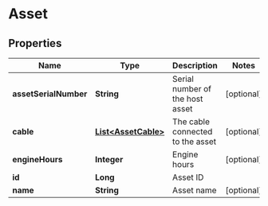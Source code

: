 
# Asset

## Properties
Name | Type | Description | Notes
------------ | ------------- | ------------- | -------------
**assetSerialNumber** | **String** | Serial number of the host asset |  [optional]
**cable** | [**List&lt;AssetCable&gt;**](AssetCable.md) | The cable connected to the asset |  [optional]
**engineHours** | **Integer** | Engine hours |  [optional]
**id** | **Long** | Asset ID | 
**name** | **String** | Asset name |  [optional]



